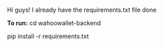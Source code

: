 Hi guys! 
I already have the requirements.txt file done

**To run:**
cd wahoowallet-backend

pip install -r requirements.txt

